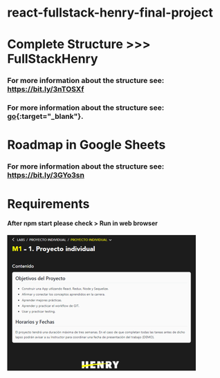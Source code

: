 # react-fullstack-henry-final-project

# Complete Structure >>> FullStackHenry
### For more information about the structure see: https://bit.ly/3nTOSXf
### For more information about the structure see: [go](https://bit.ly/3nTOSXf){:target="_blank"}.

# Roadmap in Google Sheets
### For more information about the structure see: https://bit.ly/3GYo3sn

# Requirements
#### After npm start please check > Run in web browser

![img](https://github.com/ricaza81/final-project-fullstack-henry-agronielsen/raw/master/req.png)
